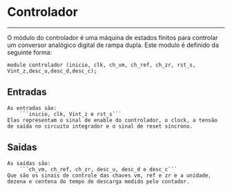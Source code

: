 # Controlador
---

O módulo do controlador é uma máquina de estados finitos para controlar um conversor analógico digital de rampa dupla. Este modulo é definido da seguinte forma:

```module controlador (inicio, clk, ch_vm, ch_ref, ch_zr, rst_s, Vint_z,desc_u,desc_d,desc_c);```

## Entradas

    As entradas são: 
        ```inicio, clk, Vint_z e rst_s``` 
    Elas representam o sinal de enable do controlador, o clock, a tensão de saída no circuito integrador e o sinal de reset síncrono.

## Saidas

    As saídas são: 
        ```ch_vm, ch_ref, ch_zr, desc_u, desc_d e desc_c``` 
    Que são os sinais de controle das chaves vm, ref e zr e a unidade, dezena e centena do tempo de descarga medido pelo contador.